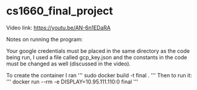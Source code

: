 # cs1660_final_project

Video link: https://youtu.be/AN-6n1EDaRA

Notes on running the program:

Your google credentials must be placed in the same directory as the code being run, I used a file called gcp_key.json and the constants in the code must be changed as well (discussed in the video).

To create the container I ran
'''
sudo docker build -t final .
'''
Then to run it:
'''
docker run --rm -e DISPLAY=10.95.111.110:0 final
'''
